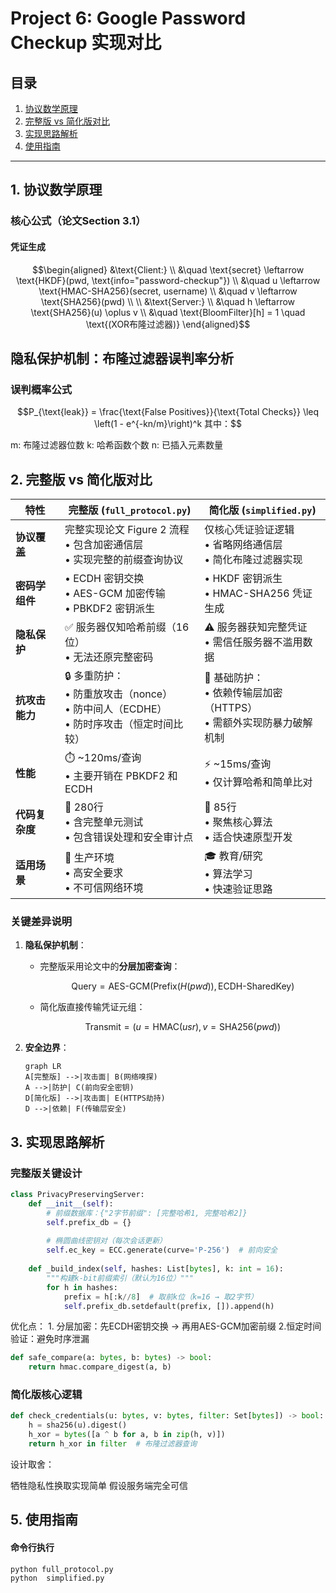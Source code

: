 # Project 6: Google Password Checkup 实现对比

## 目录
1. [协议数学原理](#1-协议数学原理)  
2. [完整版 vs 简化版对比](#2-完整版-vs-简化版对比)  
3. [实现思路解析](#3-实现思路解析)  
4. [使用指南](#5-使用指南)  

---

## 1. 协议数学原理

### 核心公式（论文Section 3.1）

#### 凭证生成
```math
\begin{aligned}
&\text{Client:} \\
&\quad \text{secret} \leftarrow \text{HKDF}(pwd, \text{info="password-checkup"}) \\
&\quad u \leftarrow \text{HMAC-SHA256}(secret, username) \\
&\quad v \leftarrow \text{SHA256}(pwd) \\
\\
&\text{Server:} \\
&\quad h \leftarrow \text{SHA256}(u) \oplus v \\
&\quad \text{BloomFilter}[h] = 1 \quad \text{(XOR布隆过滤器)}
\end{aligned}
```
## 隐私保护机制：布隆过滤器误判率分析

### 误判概率公式
```math
P_{\text{leak}} = \frac{\text{False Positives}}{\text{Total Checks}} \leq \left(1 - e^{-kn/m}\right)^k
其中：
```
m: 布隆过滤器位数
k: 哈希函数个数
n: 已插入元素数量

## 2. 完整版 vs 简化版对比

| 特性                | 完整版 (`full_protocol.py`)                                                                 | 简化版 (`simplified.py`)                                                                 |
|---------------------|-------------------------------------------------------------------------------------------|-----------------------------------------------------------------------------------------|
| **协议覆盖**         | 完整实现论文 Figure 2 流程<br>• 包含加密通信层<br>• 实现完整的前缀查询协议                 | 仅核心凭证验证逻辑<br>• 省略网络通信层<br>• 简化布隆过滤器实现                          |
| **密码学组件**       | • ECDH 密钥交换<br>• AES-GCM 加密传输<br>• PBKDF2 密钥派生                                | • HKDF 密钥派生<br>• HMAC-SHA256 凭证生成                                              |
| **隐私保护**         | ✅ 服务器仅知哈希前缀（16位）<br>• 无法还原完整密码                                        | ⚠️ 服务器获知完整凭证<br>• 需信任服务器不滥用数据                                       |
| **抗攻击能力**       | 🔒 多重防护：<br>• 防重放攻击（nonce）<br>• 防中间人（ECDHE）<br>• 防时序攻击（恒定时间比较） | 🔐 基础防护：<br>• 依赖传输层加密（HTTPS）<br>• 需额外实现防暴力破解机制                |
| **性能**            | ⏱️ ~120ms/查询<br>• 主要开销在 PBKDF2 和 ECDH                                             | ⚡ ~15ms/查询<br>• 仅计算哈希和简单比对                                                 |
| **代码复杂度**       | 📜 280行<br>• 含完整单元测试<br>• 包含错误处理和安全审计点                                 | 📜 85行<br>• 聚焦核心算法<br>• 适合快速原型开发                                         |
| **适用场景**         | 🏢 生产环境<br>• 高安全要求<br>• 不可信网络环境                                            | 🎓 教育/研究<br>• 算法学习<br>• 快速验证思路                                            |

### 关键差异说明
1. **隐私保护机制**：
   - 完整版采用论文中的**分层加密查询**：
     ```math
     \text{Query} = \text{AES-GCM}(\text{Prefix}(H(pwd)), \text{ECDH-SharedKey})
     ```
   - 简化版直接传输凭证元组：
     ```math
     \text{Transmit} = (u=\text{HMAC}(usr), v=\text{SHA256}(pwd))
     ```

2. **安全边界**：
   ```mermaid
   graph LR
   A[完整版] -->|攻击面| B(网络嗅探)
   A -->|防护| C(前向安全密钥)
   D[简化版] -->|攻击面| E(HTTPS劫持)
   D -->|依赖| F(传输层安全)

## 3. 实现思路解析

### 完整版关键设计
```python
class PrivacyPreservingServer:
    def __init__(self):
        # 前缀数据库：{"2字节前缀": [完整哈希1, 完整哈希2]}
        self.prefix_db = {}  
        
        # 椭圆曲线密钥对（每次会话更新）
        self.ec_key = ECC.generate(curve='P-256')  # 前向安全
        
    def _build_index(self, hashes: List[bytes], k: int = 16):
        """构建k-bit前缀索引（默认为16位）"""
        for h in hashes:
            prefix = h[:k//8]  # 取前k位（k=16 → 取2字节）
            self.prefix_db.setdefault(prefix, []).append(h)
```
优化点​​：
​1. ​分层加密​​：先ECDH密钥交换 → 再用AES-GCM加密前缀
​2. ​恒定时间验证​​：避免时序泄漏
```python
def safe_compare(a: bytes, b: bytes) -> bool:
    return hmac.compare_digest(a, b)
```
### 简化版核心逻辑
```python
def check_credentials(u: bytes, v: bytes, filter: Set[bytes]) -> bool:
    h = sha256(u).digest()
    h_xor = bytes([a ^ b for a, b in zip(h, v)])
    return h_xor in filter  # 布隆过滤器查询
```
​​设计取舍​​：

牺牲隐私性换取实现简单
假设服务端完全可信
## 5. 使用指南

#### 命令行执行
```bash
python full_protocol.py
python  simplified.py
```